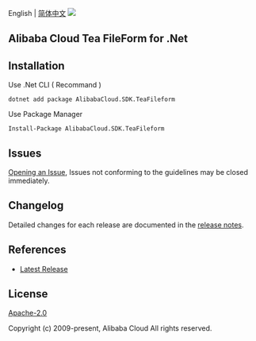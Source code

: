 English | [简体中文](README-CN.md)
![](https://aliyunsdk-pages.alicdn.com/icons/AlibabaCloud.svg)

## Alibaba Cloud Tea FileForm for .Net

## Installation

Use .Net CLI ( Recommand )

    dotnet add package AlibabaCloud.SDK.TeaFileform

Use Package Manager

    Install-Package AlibabaCloud.SDK.TeaFileform

## Issues
[Opening an Issue](https://github.com/aliyun/tea-fileform/issues/new), Issues not conforming to the guidelines may be closed immediately.

## Changelog
Detailed changes for each release are documented in the [release notes](./ChangeLog.md).

## References
* [Latest Release](https://github.com/aliyun/tea-fileform/tree/master/csharp)

## License
[Apache-2.0](http://www.apache.org/licenses/LICENSE-2.0)

Copyright (c) 2009-present, Alibaba Cloud All rights reserved.
